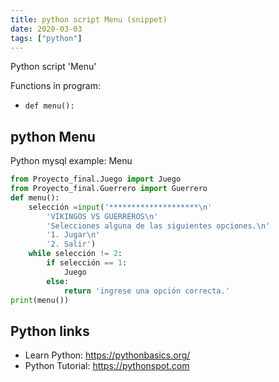 ```yaml
---
title: python script Menu (snippet)
date: 2020-03-03
tags: ["python"]
---
```

Python script 'Menu'

Functions in program: 
* `def menu():`

## python Menu

Python mysql example: Menu

```python
from Proyecto_final.Juego import Juego
from Proyecto_final.Guerrero import Guerrero
def menu():
    selección =input('********************\n'
        'VIKINGOS VS GUERREROS\n'
        'Selecciones alguna de las siguientes opciones.\n'
        '1. Jugar\n'
        '2. Salir')
    while selección != 2:
        if selección == 1:
            Juego
        else:
            return 'ingrese una opción correcta.'
print(menu())

```

## Python links

- Learn Python: https://pythonbasics.org/
- Python Tutorial: https://pythonspot.com
